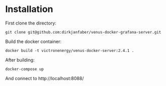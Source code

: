 # Installation

First clone the directory:

```
git clone git@github.com:dirkjanfaber/venus-docker-grafana-server.git
```

Build the docker container:
```
docker build -t victronenergy/venus-docker-server:2.4.1 .
```

After building:
```
docker-compose up
```

And connect to http://localhost:8088/

